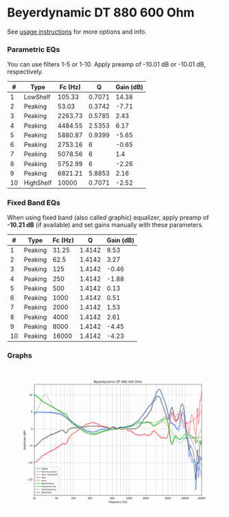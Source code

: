 # Beyerdynamic DT 880 600 Ohm
See [usage instructions](https://github.com/jaakkopasanen/AutoEq#usage) for more options and info.

### Parametric EQs
You can use filters 1-5 or 1-10. Apply preamp of -10.01 dB or -10.01 dB, respectively.

|   # | Type      |   Fc (Hz) |      Q |   Gain (dB) |
|-----|-----------|-----------|--------|-------------|
|   1 | LowShelf  |    105.33 | 0.7071 |       14.38 |
|   2 | Peaking   |     53.03 | 0.3742 |       -7.71 |
|   3 | Peaking   |   2263.73 | 0.5785 |        2.43 |
|   4 | Peaking   |   4484.55 | 2.5353 |        6.17 |
|   5 | Peaking   |   5880.87 | 0.9399 |       -5.65 |
|   6 | Peaking   |   2753.16 | 6      |       -0.65 |
|   7 | Peaking   |   5078.56 | 6      |        1.4  |
|   8 | Peaking   |   5752.99 | 6      |       -2.26 |
|   9 | Peaking   |   6821.21 | 5.8853 |        2.16 |
|  10 | HighShelf |  10000    | 0.7071 |       -2.52 |

### Fixed Band EQs
When using fixed band (also called graphic) equalizer, apply preamp of **-10.21 dB** (if available) and set gains manually with these parameters.

|   # | Type    |   Fc (Hz) |      Q |   Gain (dB) |
|-----|---------|-----------|--------|-------------|
|   1 | Peaking |     31.25 | 1.4142 |        9.53 |
|   2 | Peaking |     62.5  | 1.4142 |        3.27 |
|   3 | Peaking |    125    | 1.4142 |       -0.46 |
|   4 | Peaking |    250    | 1.4142 |       -1.88 |
|   5 | Peaking |    500    | 1.4142 |        0.13 |
|   6 | Peaking |   1000    | 1.4142 |        0.51 |
|   7 | Peaking |   2000    | 1.4142 |        1.53 |
|   8 | Peaking |   4000    | 1.4142 |        2.61 |
|   9 | Peaking |   8000    | 1.4142 |       -4.45 |
|  10 | Peaking |  16000    | 1.4142 |       -4.23 |

### Graphs
![](./Beyerdynamic%20DT%20880%20600%20Ohm.png)
